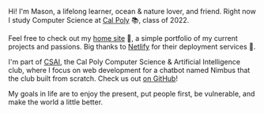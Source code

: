 Hi! I'm Mason, a lifelong learner, ocean & nature lover, and friend. Right now I study Computer Science at [Cal Poly](https://www.calpoly.edu/) 📚, class of 2022.

Feel free to check out my [home site](https://masonmcelvain.dev/) 🌴, a simple portfolio of my current projects and passions. Big thanks to [Netlify](https://www.netlify.com/) for their deployment services 🎉.

I'm part of [CSAI](https://www.calpolycsai.com/), the Cal Poly Computer Science & Artificial Intelligence club, where I focus on web development for a chatbot named Nimbus that the club built from scratch. Check us out [on GitHub](https://github.com/calpoly-csai)!

My goals in life are to enjoy the present, put people first, be vulnerable, and make the world a little better.
